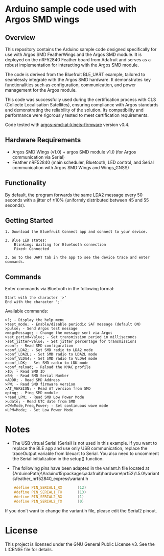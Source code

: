 # Arduino sample code used with Argos SMD wings

## Overview
This repository contains the Arduino sample code designed specifically for use with Argos SMD FeatherWings and the Argos SMD module. It is deployed on the nRF52840 Feather board from Adafruit and serves as a robust implementation for interacting with the Argos SMD module.

The code is derived from the Bluefruit BLE_UART example, tailored to seamlessly integrate with the Argos SMD hardware. It demonstrates key functionalities such as configuration, communication, and power management for the Argos module.

This code was successfully used during the certification process with CLS (Collecte Localisation Satellites), ensuring compliance with Argos standards and demonstrating the reliability of the solution. Its compatibility and performance were rigorously tested to meet certification requirements.

Code tested with [argos-smd-at-kineis-firmware](https://github.com/arribada/argos-smd-at-kineis-firmware) version v0.4.

## Hardware Requirements

- Argos SMD Wings (v1.0) + argos SMD module v1.0 (for Argos communication via Serial)
- Feather nRF52840 (main scheduler, Bluetooth, LED control, and Serial communication with Argos SMD Wings and Wings_GNSS)

## Functionality

By default, the program forwards the same LDA2 message every 50 seconds with a jitter of ±10% (uniformly distributed between 45 and 55 seconds).

## Getting Started

    1. Download the Bluefruit Connect app and connect to your device.

    2. Blue LED states:
        Blinking: Waiting for Bluetooth connection
        Fixed: Connected

    3. Go to the UART tab in the app to see the device trace and enter commands.

## Commands

Enter commands via Bluetooth in the following format:

    Start with the character '>'
    End with the character ';'

Available commands:

    >?; - Display the help menu
    >test_mode; - Enable/disable periodic SAT message (default ON)
    >pulse; - Send Argos test message
    >msg=Message; - Change the message sent via Argos
    >set_period=Value; - Set transmission period in milliseconds
    >set_jitter=Value; - Set jitter percentage for transmissions
    >conf; - Read SMD configuration
    >conf_LDA2; - Set SMD radio to LDA2 mode
    >conf_LDA2L; - Set SMD radio to LDA2L mode
    >conf_VLDA4; - Set SMD radio to VLDA4 mode
    >conf_LDK; - Set SMD radio to LDK mode
    >conf_reload; - Reload the KMAC profile
    >ID; - Read SMD ID
    >SN; - Read SMD Serial Number
    >ADDR; - Read SMD Address
    >FW; - Read SMD firmware version
    >AT_VERSION; - Read AT version from SMD
    >ping; - Ping SMD module
    >read_LPM; - Read SMD Low Power Mode
    >udate; - Read UTC date from SMD
    >CW=Mode,Freq,Power; - Set continuous wave mode
    >LPM=Mode; - Set Low Power Mode

# Notes

- The USB virtual Serial (Serial) is not used in this example. If you want to replace the BLE app and use only USB communication, replace the traceOutput variable from bleuart to Serial. You also need to uncomment the Serial initialization in the setup() function.

- The following pins have been adapted in the variant.h file located at {ArduinoPath}\Arduino15\packages\adafruit\hardware\nrf52\1.5.0\variants\feather_nrf52840_express\variant.h

```cpp
    #define PIN_SERIAL1_RX       (12)
    #define PIN_SERIAL1_TX       (13)
    #define PIN_SERIAL2_RX       (1)
    #define PIN_SERIAL2_TX       (0)
```
If you don't want to change the variant.h file, please edit the Serial2 pinout.

# License

This project is licensed under the GNU General Public License v3. See the LICENSE file for details.